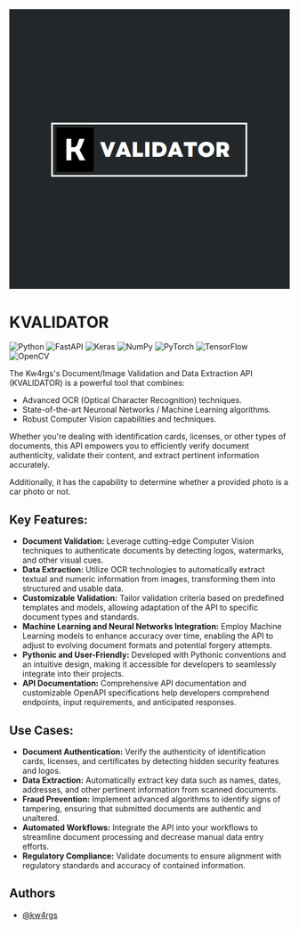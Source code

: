 <div align="center">
  <img src="https://github.com/kw4rgs/kvalidators/blob/4e55a4d7877eecc9e35bee3d58ac584b8ecdbd7a/kvalidator.png" alt="kvalidator_logo">
</div>

# KVALIDATOR
![Python](https://img.shields.io/badge/python-3670A0?style=for-the-badge&logo=python&logoColor=ffdd54)
![FastAPI](https://img.shields.io/badge/FastAPI-005571?style=for-the-badge&logo=fastapi)
![Keras](https://img.shields.io/badge/Keras-%23D00000.svg?style=for-the-badge&logo=Keras&logoColor=white)
![NumPy](https://img.shields.io/badge/numpy-%23013243.svg?style=for-the-badge&logo=numpy&logoColor=white)
![PyTorch](https://img.shields.io/badge/PyTorch-%23EE4C2C.svg?style=for-the-badge&logo=PyTorch&logoColor=white)
![TensorFlow](https://img.shields.io/badge/TensorFlow-%23FF6F00.svg?style=for-the-badge&logo=TensorFlow&logoColor=white)
![OpenCV](https://img.shields.io/badge/opencv-%23white.svg?style=for-the-badge&logo=opencv&logoColor=white)

The Kw4rgs's Document/Image Validation and Data Extraction API (KVALIDATOR) is a powerful tool that combines:

- Advanced OCR (Optical Character Recognition) techniques.
- State-of-the-art Neuronal Networks / Machine Learning algorithms.
- Robust Computer Vision capabilities and techniques.

Whether you're dealing with identification cards, licenses, or other types of documents, this API empowers you to efficiently verify document authenticity, validate their content, and extract pertinent information accurately.

Additionally, it has the capability to determine whether a provided photo is a car photo or not.

## Key Features:

- **Document Validation:** Leverage cutting-edge Computer Vision techniques to authenticate documents by detecting logos, watermarks, and other visual cues.
- **Data Extraction:** Utilize OCR technologies to automatically extract textual and numeric information from images, transforming them into structured and usable data.
- **Customizable Validation:** Tailor validation criteria based on predefined templates and models, allowing adaptation of the API to specific document types and standards.
- **Machine Learning and Neural Networks Integration:** Employ Machine Learning models to enhance accuracy over time, enabling the API to adjust to evolving document formats and potential forgery attempts.
- **Pythonic and User-Friendly:** Developed with Pythonic conventions and an intuitive design, making it accessible for developers to seamlessly integrate into their projects.
- **API Documentation:** Comprehensive API documentation and customizable OpenAPI specifications help developers comprehend endpoints, input requirements, and anticipated responses.

## Use Cases:

- **Document Authentication:** Verify the authenticity of identification cards, licenses, and certificates by detecting hidden security features and logos.
- **Data Extraction:** Automatically extract key data such as names, dates, addresses, and other pertinent information from scanned documents.
- **Fraud Prevention:** Implement advanced algorithms to identify signs of tampering, ensuring that submitted documents are authentic and unaltered.
- **Automated Workflows:** Integrate the API into your workflows to streamline document processing and decrease manual data entry efforts.
- **Regulatory Compliance:** Validate documents to ensure alignment with regulatory standards and accuracy of contained information.

## Authors

- [@kw4rgs](https://www.github.com/kw4rgs)
